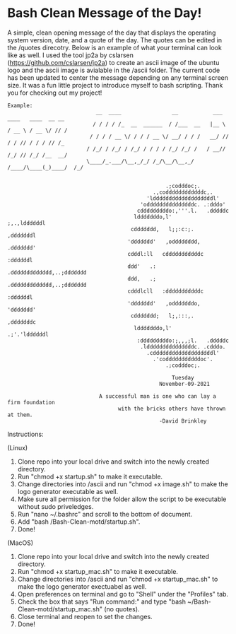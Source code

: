 
# Bash Clean Message of the Day! 



   A simple, clean opening message of the day that displays the operating system version, date, and a quote of the day. The quotes can be edited in the /quotes
direcotry. Below is an example of what your terminal can look like as well. I used the tool jp2a by 
cslarsen (https://github.com/cslarsen/jp2a) to create an ascii image of the ubuntu logo and the ascii image is 
avialable in the /ascii folder. The current code has been updated to center the message depending on any terminal
screen size. It was a fun little project to introduce myself to bash scripting. Thank you for checking out my project!


	Example:
                                __  ____                __           ___   ____   ____  __ __
                               / / / / /_  __  ______  / /___  __   |__ \ / __ \ / __ \/ // /
                              / / / / __ \/ / / / __ \/ __/ / / /   __/ // / / // / / / // /_
                             / /_/ / /_/ / /_/ / / / / /_/ /_/ /   / __// /_/ // /_/ /__  __/
                             \____/_.___/\__,_/_/ /_/\__/\__,_/   /____/\____(_)____/  /_/


                                                      .;codddoc;.
                                                  .,coddddddddddddc,.
                                                'ldddddddddddddddddddl'
                                              'odddddddddddddddc. .:dddo'
                                             cdddddddddo:,'''.l.   .dddddc
                                            ldddddddo,l'       ;,.,lddddddl
                                           cddddddd,   l;;:c:;.    ,dddddddl
                                          'ddddddd'   ,odddddddd,   .ddddddd'
                                          cdddl:ll   cdddddddddddc   :ddddddl
                                          ddd'   .: .ddddddddddddd,..;ddddddd
                                          ddd,   .; .ddddddddddddd,..;ddddddd
                                          cdddlcll   :dddddddddddc   :ddddddl
                                          'ddddddd'   ,odddddddo,   'ddddddd'
                                           cddddddd;   l;,:::,.    ,dddddddc
                                            ldddddddo,l'      .;'.'lddddddl
                                             :dddddddddo:;,,,;l.   .dddddc
                                              .ldddddddddddddddc. .cdddo.
                                                .cdddddddddddddddddddl'
                                                  .'codddddddddddoc'.
                                                      .;codddoc;.
                                                                                                                        
                                                        Tuesday
                                                    November-09-2021

                                 A successful man is one who can lay a firm foundation
                                       with the bricks others have thrown at them.
                                                    -David Brinkley


Instructions:

(Linux)
1. Clone repo into your local drive and switch into the newly created directory.
2. Run "chmod +x startup.sh" to make it executable.
3. Change directories into /ascii and run "chmod +x image.sh" to make the logo generator executable as well.
4. Make sure all permission for the folder allow the script to be executable without sudo priveledges.
5. Run "nano ~/.bashrc" and scroll to the bottom of document.
6. Add "bash <path to folder>/Bash-Clean-motd/startup.sh".
7. Done!

(MacOS)
1. Clone repo into your local drive and switch into the newly created directory.
2. Run "chmod +x startup_mac.sh" to make it executable.
3. Change directories into /ascii and run "chmod +x startup_mac.sh" to make the logo generator exectuabel as well.
4. Open preferences on terminal and go to "Shell" under the "Profiles" tab.
5. Check the box that says "Run command:" and type "bash ~/Bash-Clean-motd/startup_mac.sh" (no quotes).
6. Close terminal and reopen to set the changes.
7. Done!
